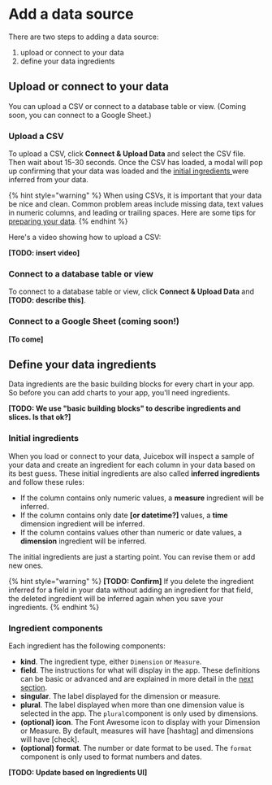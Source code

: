 # Add a data source

There are two steps to adding a data source: 

1. upload or connect to your data
2. define your data ingredients

## Upload or connect to your data

You can upload a CSV or connect to a database table or view. \(Coming soon, you can connect to a Google Sheet.\)

### Upload a CSV

To upload a CSV, click **Connect & Upload Data** and select the CSV file. Then wait about 15-30 seconds. Once the CSV has loaded, a modal will pop up confirming that your data was loaded and the [initial ingredients ](./#initial-ingredients)were inferred from your data. 

{% hint style="warning" %}
When using CSVs, it is important that your data be nice and clean. Common problem areas include missing data, text values in numeric columns, and leading or trailing spaces. Here are some tips for [preparing your data](../data-outliner-tab/preparing-your-data.md). 
{% endhint %}

Here's a video showing how to upload a CSV:

**\[TODO: insert video\]**

### Connect to a database table or view

To connect to a database table or view, click **Connect & Upload Data** and **\[TODO: describe this\]**.

### Connect to a Google Sheet \(coming soon!\)

**\[To come\]**

## Define your data ingredients

Data ingredients are the basic building blocks for every chart in your app. So before you can add charts to your app, you'll need ingredients.

**\[TODO: We use "basic building blocks" to describe ingredients and slices. Is that ok?\]**

### Initial ingredients

When you load or connect to your data, Juicebox will inspect a sample of your data and create an ingredient for each column in your data based on its best guess. These initial ingredients are also called **inferred ingredients** and follow these rules:

* If the column contains only numeric values, a **measure** ingredient will be inferred.
* If the column contains only date **\[or datetime?\]** values, a **time** dimension ingredient will be inferred.
* If the column contains values other than numeric or date values, a **dimension** ingredient will be inferred. 

The initial ingredients are just a starting point. You can revise them or add new ones. 

{% hint style="warning" %}
**\[TODO: Confirm\]** If you delete the ingredient inferred for a field in your data without adding an ingredient for that field, the deleted ingredient will be inferred again when you save your ingredients. 
{% endhint %}

### Ingredient components

Each ingredient has the following components:

* **kind**. The ingredient type, either `Dimension` or `Measure`. 
* **field**. The instructions for what will display in the app. These definitions can be basic or advanced and are explained in more detail in the [next section](define-data-ingredients.md). 
* **singular**. The label displayed for the dimension or measure. 
* **plural**. The label displayed when more than one dimension value is selected in the app. The `plural`component is only used by dimensions.
* **\(optional\) icon**. The Font Awesome icon to display with your Dimension or Measure. By default, measures will have \[hashtag\] and dimensions will have \[check\]. 
* **\(optional\) format**. The number or date format to be used. The `format` component is only used to format numbers and dates. 

**\[TODO: Update based on Ingredients UI\]**



